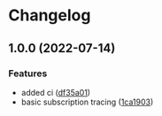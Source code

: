 # Changelog

## 1.0.0 (2022-07-14)


### Features

* added ci ([df35a01](https://github.com/tommbee/opentelemetry-go-gcp-instrumentations/commit/df35a019645232178a0750680341e7874160cbbc))
* basic subscription tracing ([1ca1903](https://github.com/tommbee/opentelemetry-go-gcp-instrumentations/commit/1ca1903661f097021184514dd4a6027ac961eb77))

